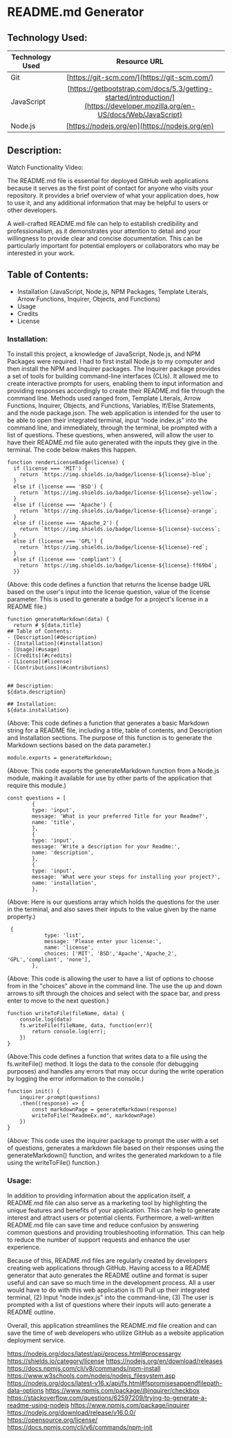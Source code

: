 # README.md Generator


## Technology Used:
| Technology Used         | Resource URL           |
| ------------- |:-------------:|
| Git | [https://git-scm.com/](https://git-scm.com/)     |
| JavaScript  | [https://getbootstrap.com/docs/5.3/getting-started/introduction/](https://developer.mozilla.org/en-US/docs/Web/JavaScript)      |
| Node.js | [https://nodejs.org/en](https://nodejs.org/en)      |



## Description:

Watch Functionality Video:

The README.md file is essential for deployed GitHub web applications because it serves as the first point of contact for anyone who visits your repository. It provides a brief overview of what your application does, how to use it, and any additional information that may be helpful to users or other developers.

A well-crafted README.md file can help to establish credibility and professionalism, as it demonstrates your attention to detail and your willingness to provide clear and concise documentation. This can be particularly important for potential employers or collaborators who may be interested in your work.



## Table of Contents:
* Installation (JavaScript, Node.js, NPM Packages, Template Literals, Arrow Functions, Inquirer, Objects, and Functions)
* Usage
* Credits
* License


### Installation:

To install this project, a knowledge of JavaScript, Node.js, and NPM Packages were required. I had to first install Node.js to my computer and then install the NPM and Inquirer packages. The Inquirer package provides a set of tools for building command-line interfaces (CLIs). It allowed me to create interactive prompts for users, enabling them to input information and providing responses accordingly to create their README.md file through the command line. Methods used ranged from, Template Literals, Arrow Functions, Inquirer, Objects, and Functions, Variables, If/Else Statements, and the node package.json. The web application is intended for the user to be able to open their integrated terminal, input “node index.js” into the command line, and immediately, through the terminal, be prompted with a list of questions. These questions, when answered, will allow the user to have their README.md file auto generated with the inputs they give in the terminal. The code below makes this happen. 

```
function renderLicenseBadge(license) {
  if (license === 'MIT') {
    return `https://img.shields.io/badge/license-${license}-blue`;
  }
  else if (license === 'BSD') {
    return `https://img.shields.io/badge/license-${license}-yellow`;
  }
  else if (license === 'Apache') {
    return `https://img.shields.io/badge/license-${license}-orange`;
  }
  else if (license === 'Apache_2') {
    return `https://img.shields.io/badge/license-${license}-success`;
  }
  else if (license === 'GPL') {
    return `https://img.shields.io/badge/license-${license}-red`;
  }
  else if (license === 'compliant') {
    return `https://img.shields.io/badge/license-${license}-ff69b4`;
  }}
```
(Above:  this code defines a function that returns the license badge URL based on the user's input into the license question, value of the license parameter. This is used to generate a badge for a project's license in a README file.)




```
function generateMarkdown(data) {
  return # ${data.title}
## Table of Contents:
- [Description](#description)
- [Installation](#installation)
- [Usage](#usage)
- [Credits](#credits)
- [License](#license)
- [Contributions](#contributions)


## Description:
${data.description}

## Installation: 
${data.installation}

```
(Above: This code defines a function that generates a basic Markdown string for a README file, including a title, table of contents, and Description and Installation sections. The purpose of this function is to generate the Markdown sections based on the data parameter.)




```
module.exports = generateMarkdown;
```
(Above: This code exports the generateMarkdown function from a Node.js module, making it available for use by other parts of the application that require this module.)




```
const questions = [
        {
        type: 'input',
        message: 'What is your preferred Title for your Readme?',
        name: 'title',
        },
        {
        type: 'input',
        message: 'Write a description for your Readme:',
        name: 'description',
        },
        {
        type: 'input',
        message: 'What were your steps for installing your project?',
        name: 'installation',
        },
```
(Above: Here is our questions array which holds the questions for the user in the terminal, and also saves their inputs to the value given by the name property.)



```
 {
            type: 'list',
            message: 'Please enter your license:',
            name: 'license',
            choices: ['MIT', 'BSD','Apache','Apache_2', 'GPL','compliant', 'none'],
        },
```
(Above: This code is allowing the user to have a list of options to choose from in the "choices" above in the command line. The use the up and down arrows to sift through the choices and select with the space bar, and press enter to move to the next question.)


```
function writeToFile(fileName, data) {
    console.log(data)
    fs.writeFile(fileName, data, function(err){
        return console.log(err);
    })
}
```
(Above:This code defines a function that writes data to a file using the fs.writeFile() method. It logs the data to the console (for debugging purposes) and handles any errors that may occur during the write operation by logging the error information to the console.)





```
function init() {
    inquirer.prompt(questions)
    .then((response) => {
        const markdownPage = generateMarkdown(response)
        writeToFile("ReadmeEx.md", markdownPage) 
    })
}
```
(Above: This code uses the inquirer package to prompt the user with a set of questions, generates a markdown file based on their responses using the generateMarkdown() function, and writes the generated markdown to a file using the writeToFile() function.)


### Usage:
In addition to providing information about the application itself, a README.md file can also serve as a marketing tool by highlighting the unique features and benefits of your application. This can help to generate interest and attract users or potential clients. Furthermore, a well-written README.md file can save time and reduce confusion by answering common questions and providing troubleshooting information. This can help to reduce the number of support requests and enhance the user experience. 

Because of this, README.md files are regularly created by developers creating web applications through GitHub. Having access to a README generator that auto generates the README outline and format is super useful and can save so much time in the development process. All a user would have to do with this web application is (1) Pull up their integrated terminal, (2) Input “node index.js” into the command-line, (3) The user is prompted with a list of questions where their inputs will auto generate a README outline.  

Overall, this application streamlines the README.md file creation and can save the time of web developers who utilize GitHub as a website application deployment service. 






https://nodejs.org/docs/latest/api/process.html#processargv
https://shields.io/category/license
https://nodejs.org/en/download/releases
https://docs.npmjs.com/cli/v8/commands/npm-install
https://www.w3schools.com/nodejs/nodejs_filesystem.asp
https://nodejs.org/docs/latest-v16.x/api/fs.html#fspromisesappendfilepath-data-options
https://www.npmjs.com/package/@inquirer/checkbox
https://stackoverflow.com/questions/62597209/trying-to-generate-a-readme-using-nodejs
https://www.npmjs.com/package/inquirer
https://nodejs.org/download/release/v16.0.0/
https://opensource.org/license/
https://docs.npmjs.com/cli/v6/commands/npm-init
